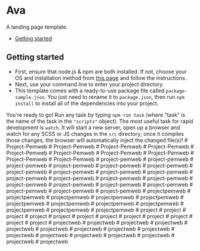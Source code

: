 # Ava

A landing page template.

* [Getting started](#getting-started)

## Getting started
* First, ensure that node.js & npm are both installed. If not, choose your OS and installation method from [this page](https://nodejs.org/en/download/package-manager/) and follow the instructions.
* Next, use your command line to enter your project directory.
* This template comes with a ready-to-use package file called `package-sample.json`. You just need to rename it to `package.json`, then run `npm install` to install all of the dependencies into your project.

You're ready to go! Run any task by typing `npm run task` (where "task" is the name of the task in the `"scripts"` object). The most useful task for rapid development is `watch`. It will start a new server, open up a browser and watch for any SCSS or JS changes in the `src` directory; once it compiles those changes, the browser will automatically inject the changed file(s)!
#   P r o j e c t - P e m w e b  
 #   P r o j e c t - P e m w e b  
 #   P r o j e c t - P e m w e b  
 #   P r o j e c t - P e m w e b  
 #   P r o j e c t - P e m w e b  
 #   P r o j e c t - P e m w e b  
 #   P r o j e c t - P e m w e b  
 #   P r o j e c t - P e m w e b  
 #   P r o j e c t - P e m w e b  
 #   P r o j e c t - P e m w e b  
 #   p r o j e c t - p e m w e b  
 #   p r o j e c t - p e m w e b  
 #   p r o j e c t - p e m w e b  
 #   p r o j e c t - p e m w e b  
 #   p r o j e c t - p e m w e b  
 #   p r o j e c t - p e m w e b  
 #   p r o j e c t - p e m w e b  
 #   p r o j e c t - p e m w e b  
 #   p r o j e c t - p e m w e b  
 #   p r o j e c t - p e m w e b  
 #   p r o j e c t - p e m w e b  
 #   p r o j e c t - p e m w e b  
 #   p r o j e c t - p e m w e b  
 #   p r o j e c t - p e m w e b  
 #   p r o j e c t - p e m w e b  
 #   p r o j e c t - p e m w e b  
 #   p r o j e c t - p e m w e b  
 #   p r o j e c t - p e m w e b  
 #   p r o j e c t - p e m w e b  
 #   p r o j e c t - p e m w e b  
 #   p r o j e c t - p e m w e b  
 #   p r o j e c t p e m w e b  
 #   p r o j e c t p e m w e b  
 #   p r o j e c t p e m w e b  
 #   p r o j e c t p e m w e b  
 #   p r o j e c t p e m w e b  
 #   p r o j e c t p e m w e b  
 #   p r o j e c t p e m w e b  
 #   p r o j e c t p e m w e b  
 #   p r o j e c t p e m w e b  
 #   p r o j e c t p e m w e b  
 #   p r o j e c t p e m w e b  
 #   p r o j e c t p e m w e b  
 #   p r o j e c t  
 #   p r o j e c t  
 #   p r o j e c t  
 #   p r o j e c t  
 #   p r o j e c t  
 #   p r o j e c t  
 #   p r o j e c t  
 #   p r o j e c t  
 #   p r o j e c t  
 #   p r o j e c t  
 #   p r o j e c t  
 #   p r o j e c t  
 #   p r o j e c t w e b  
 #   p r o j e c t w e b  
 #   p r o j e c t w e b  
 #   p r o j e c t w e b  
 #   p r o j e c t w e b  
 #   p r o j e c t w e b  
 #   p r o j e c t w e b  
 #   p r o j e c t w e b  
 #   p r o j e c t w e b  
 #   p r o j e c t w e b  
 #   p r o j e c t w e b  
 #   p r o j e c t w e b  
 #   p r o j e c t w e b  
 #   p r o j e c t w e b  
 # projectweb
#   p r o j e c t w e b  
 